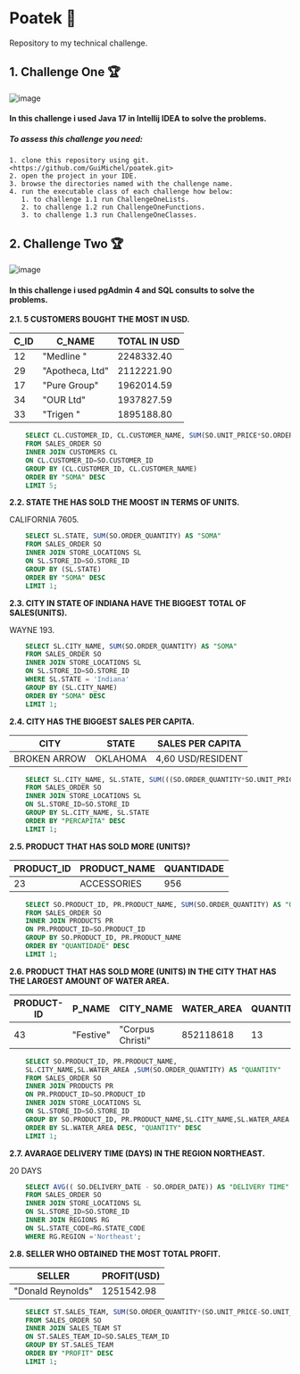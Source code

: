 # Poatek :rocket:
 Repository to my technical challenge.

## 1. Challenge One :trophy:
![image](https://img.shields.io/badge/Java-ED8B00?style=for-the-badge&logo=java&logoColor=white)

#### In this challenge i used Java 17 in Intellij IDEA to solve the problems.

 
##### To assess this challenge you need:
    1. clone this repository using git. <https://github.com/GuiMichel/poatek.git>
    2. open the project in your IDE.
    3. browse the directories named with the challenge name.
    4. run the executable class of each challenge how below:
       1. to challenge 1.1 run ChallengeOneLists.
       2. to challenge 1.2 run ChallengeOneFunctions.
       3. to challenge 1.3 run ChallengeOneClasses.
   

## 2. Challenge Two :trophy:
![image](https://img.shields.io/badge/PostgreSQL-316192?style=for-the-badge&logo=postgresql&logoColor=white)

#### In this challenge i used pgAdmin 4 and SQL consults to solve the problems.

**2.1. 5 CUSTOMERS BOUGHT THE MOST IN USD.**

C_ID |	C_NAME	        |	    TOTAL IN USD    |
-----|------------------|-----------------------|
12	 |   "Medline "	    |    2248332.40         |
29	 |   "Apotheca, Ltd"|	 2112221.90         |
17	 |  "Pure Group"	|    1962014.59         |
34	 |   "OUR Ltd"	    |    1937827.59         |
33	 |   "Trigen "	    |    1895188.80         |

~~~SQL
    SELECT CL.CUSTOMER_ID, CL.CUSTOMER_NAME, SUM(SO.UNIT_PRICE*SO.ORDER_QUANTITY) AS "SOMA"
    FROM SALES_ORDER SO
    INNER JOIN CUSTOMERS CL
    ON CL.CUSTOMER_ID=SO.CUSTOMER_ID
    GROUP BY (CL.CUSTOMER_ID, CL.CUSTOMER_NAME)
    ORDER BY "SOMA" DESC
    LIMIT 5;
~~~

**2.2. STATE THE HAS SOLD THE MOOST IN TERMS OF UNITS.**

CALIFORNIA 7605.

~~~SQL
    SELECT SL.STATE, SUM(SO.ORDER_QUANTITY) AS "SOMA"
    FROM SALES_ORDER SO
    INNER JOIN STORE_LOCATIONS SL
    ON SL.STORE_ID=SO.STORE_ID
    GROUP BY (SL.STATE)
    ORDER BY "SOMA" DESC
    LIMIT 1;
~~~
**2.3. CITY IN STATE OF INDIANA HAVE THE BIGGEST TOTAL OF SALES(UNITS).**

WAYNE 193.

~~~SQL
    SELECT SL.CITY_NAME, SUM(SO.ORDER_QUANTITY) AS "SOMA"
    FROM SALES_ORDER SO
    INNER JOIN STORE_LOCATIONS SL
    ON SL.STORE_ID=SO.STORE_ID
    WHERE SL.STATE = 'Indiana'
    GROUP BY (SL.CITY_NAME)
    ORDER BY "SOMA" DESC
    LIMIT 1;
~~~

**2.4. CITY HAS THE BIGGEST SALES PER CAPITA.**

CITY		  |  STATE	|	SALES PER CAPITA |
--------------|---------|--------------------|
BROKEN ARROW  |	OKLAHOMA|  	4,60 USD/RESIDENT|

~~~SQL
    SELECT SL.CITY_NAME, SL.STATE, SUM(((SO.ORDER_QUANTITY*SO.UNIT_PRICE)/SL.POPULATION)) AS "PERCAPITA"
    FROM SALES_ORDER SO
    INNER JOIN STORE_LOCATIONS SL
    ON SL.STORE_ID=SO.STORE_ID
    GROUP BY SL.CITY_NAME, SL.STATE
    ORDER BY "PERCAPITA" DESC
    LIMIT 1;
~~~

**2.5. PRODUCT THAT HAS SOLD MORE (UNITS)?**

PRODUCT_ID|	PRODUCT_NAME|	QUANTIDADE
----------|-------------|--------------
23		  | ACCESSORIES	|    956

~~~SQL
    SELECT SO.PRODUCT_ID, PR.PRODUCT_NAME, SUM(SO.ORDER_QUANTITY) AS "QUANTIDADE"
    FROM SALES_ORDER SO
    INNER JOIN PRODUCTS PR
    ON PR.PRODUCT_ID=SO.PRODUCT_ID
    GROUP BY SO.PRODUCT_ID, PR.PRODUCT_NAME
    ORDER BY "QUANTIDADE" DESC
    LIMIT 1;
~~~

**2.6. PRODUCT THAT HAS SOLD MORE (UNITS) IN THE CITY THAT HAS THE LARGEST
AMOUNT OF WATER AREA.**

PRODUCT-ID| P_NAME	 |	CITY_NAME	    |	 WATER_AREA	    |   QUANTITY
----------|----------|------------------|-------------------|-----------
43		  | "Festive"|	"Corpus Christi"|	852118618	    |   13

~~~SQL
    SELECT SO.PRODUCT_ID, PR.PRODUCT_NAME,
    SL.CITY_NAME,SL.WATER_AREA ,SUM(SO.ORDER_QUANTITY) AS "QUANTITY"
    FROM SALES_ORDER SO
    INNER JOIN PRODUCTS PR
    ON PR.PRODUCT_ID=SO.PRODUCT_ID
    INNER JOIN STORE_LOCATIONS SL
    ON SL.STORE_ID=SO.STORE_ID
    GROUP BY SO.PRODUCT_ID, PR.PRODUCT_NAME,SL.CITY_NAME,SL.WATER_AREA 
    ORDER BY SL.WATER_AREA DESC, "QUANTITY" DESC
    LIMIT 1;
~~~

**2.7. AVARAGE DELIVERY TIME (DAYS) IN THE REGION NORTHEAST.**

20 DAYS

~~~SQL
    SELECT AVG(( SO.DELIVERY_DATE - SO.ORDER_DATE)) AS "DELIVERY TIME"
    FROM SALES_ORDER SO
    INNER JOIN STORE_LOCATIONS SL
    ON SL.STORE_ID=SO.STORE_ID
    INNER JOIN REGIONS RG
    ON SL.STATE_CODE=RG.STATE_CODE
    WHERE RG.REGION ='Northeast';
~~~

**2.8. SELLER WHO OBTAINED THE MOST TOTAL PROFIT.**
	
SELLER			       |     PROFIT(USD)
-----------------------|-----------------
"Donald Reynolds"	   |     1251542.98

~~~SQL
    SELECT ST.SALES_TEAM, SUM(SO.ORDER_QUANTITY*(SO.UNIT_PRICE-SO.UNIT_COST)) AS "PROFIT"
    FROM SALES_ORDER SO
    INNER JOIN SALES_TEAM ST
    ON ST.SALES_TEAM_ID=SO.SALES_TEAM_ID
    GROUP BY ST.SALES_TEAM
    ORDER BY "PROFIT" DESC
    LIMIT 1;
~~~